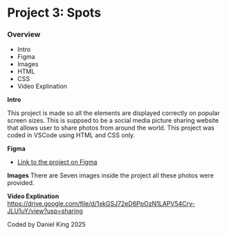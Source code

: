 # Project 3: Spots

### Overview

- Intro
- Figma
- Images
- HTML
- CSS
- Video Explination

**Intro**

This project is made so all the elements are displayed correctly on popular screen sizes. This is suppsed to be a social media picture sharing website that allows user to share photos from around the world. This project was coded in VSCode using HTML and CSS only.

**Figma**

- [Link to the project on Figma](https://www.figma.com/file/BBNm2bC3lj8QQMHlnqRsga/Sprint-3-Project-%E2%80%94-Spots?type=design&node-id=2%3A60&mode=design&t=afgNFybdorZO6cQo-1)

**Images**
There are Seven images inside the project all these photos were provided.

**Video Explination**
https://drive.google.com/file/d/1xkGSJ72eD6PpOzN1LAPV54Cry-JLU1uY/view?usp=sharing

Coded by Daniel King 2025
